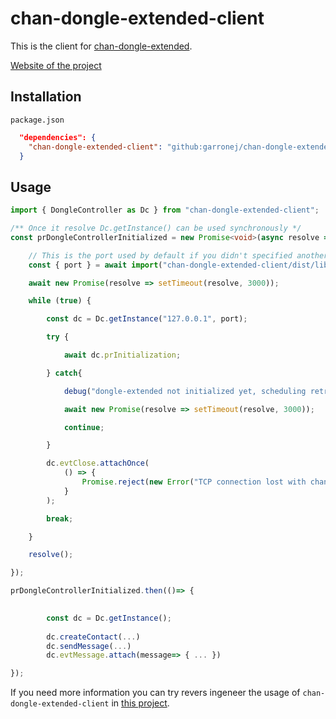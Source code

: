 # chan-dongle-extended-client  

This is the client for [chan-dongle-extended](https://github.com/garronej/chan-dongle-extended).

[Website of the project](https://garronej.github.io/chan-dongle-extended-pages/)

## Installation 

`package.json`
```json
  "dependencies": {
    "chan-dongle-extended-client": "github:garronej/chan-dongle-extended-client",
  }
```

## Usage  

```typescript
import { DongleController as Dc } from "chan-dongle-extended-client";

/** Once it resolve Dc.getInstance() can be used synchronously */
const prDongleControllerInitialized = new Promise<void>(async resolve => {

    // This is the port used by default if you didn't specified another explicitely.  
    const { port } = await import("chan-dongle-extended-client/dist/lib/misc");

    await new Promise(resolve => setTimeout(resolve, 3000));

    while (true) {

        const dc = Dc.getInstance("127.0.0.1", port);

        try {

            await dc.prInitialization;

        } catch{

            debug("dongle-extended not initialized yet, scheduling retry...");

            await new Promise(resolve => setTimeout(resolve, 3000));

            continue;

        }

        dc.evtClose.attachOnce(
            () => {
                Promise.reject(new Error("TCP connection lost with chan-dongle-extended"))
            }
        );

        break;

    }

    resolve();

});

prDongleControllerInitialized.then(()=> {

       
        const dc = Dc.getInstance();
        
        dc.createContact(...)
        dc.sendMessage(...)
        dc.evtMessage.attach(message=> { ... })

});
```

If you need more information you can try revers ingeneer the usage of `chan-dongle-extended-client` in [this project](https://github.com/garronej/semasim-gateway).  

